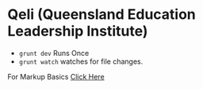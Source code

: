 Qeli (Queensland Education Leadership Institute)
====
- `grunt dev` Runs Once
- `grunt watch` watches for file changes.




For Markup Basics [Click Here](https://help.github.com/articles/markdown-basics/)